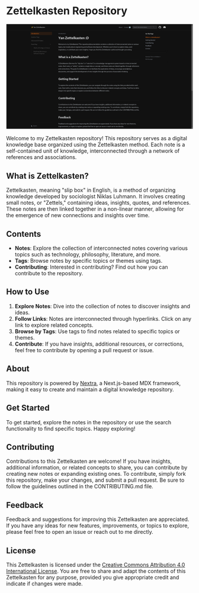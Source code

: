 # Zettelkasten Repository

[![](.github/screenshot2.png)](https://nextra-docs-template.vercel.app)

Welcome to my Zettelkasten repository! This repository serves as a digital knowledge base organized using the
Zettelkasten method. Each note is a self-contained unit of knowledge, interconnected through a network of references and
associations.

## What is Zettelkasten?

Zettelkasten, meaning "slip box" in English, is a method of organizing knowledge developed by sociologist Niklas
Luhmann. It involves creating small notes, or "Zettels," containing ideas, insights, quotes, and references. These notes
are then linked together in a non-linear manner, allowing for the emergence of new connections and insights over time.

## Contents

- **Notes**: Explore the collection of interconnected notes covering various topics such as technology, philosophy,
  literature, and more.
- **Tags**: Browse notes by specific topics or themes using tags.
- **Contributing**: Interested in contributing? Find out how you can contribute to the repository.

## How to Use

1. **Explore Notes**: Dive into the collection of notes to discover insights and ideas.
2. **Follow Links**: Notes are interconnected through hyperlinks. Click on any link to explore related concepts.
3. **Browse by Tags**: Use tags to find notes related to specific topics or themes.
4. **Contribute**: If you have insights, additional resources, or corrections, feel free to contribute by opening a pull
   request or issue.

## About

This repository is powered by [Nextra](https://nextra.vercel.app/), a Next.js-based MDX framework, making it easy to
create and maintain a digital knowledge repository.

## Get Started

To get started, explore the notes in the repository or use the search functionality to find specific topics. Happy
exploring!

## Contributing

Contributions to this Zettelkasten are welcome! If you have insights, additional information, or related concepts to
share, you can contribute by creating new notes or expanding existing ones. To contribute, simply fork this repository,
make your changes, and submit a pull request. Be sure to follow the guidelines outlined in the CONTRIBUTING.md file.

## Feedback

Feedback and suggestions for improving this Zettelkasten are appreciated. If you have any ideas for new features,
improvements, or topics to explore, please feel free to open an issue or reach out to me directly.

## License

This Zettelkasten is licensed under the
[Creative Commons Attribution 4.0 International License](https://creativecommons.org/licenses/by/4.0/). You are free to
share and adapt the contents of this Zettelkasten for any purpose, provided you give appropriate credit and indicate if
changes were made.
